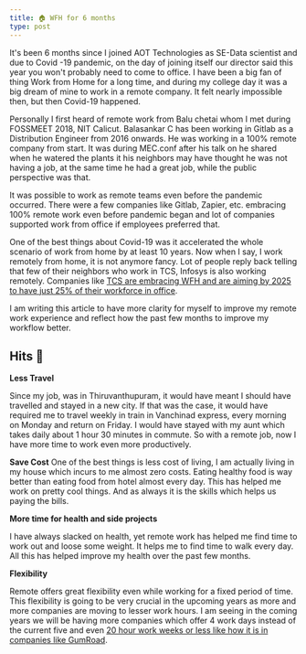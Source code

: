 ```yaml
---
title: 🏠 WFH for 6 months
type: post
---
```


It's been 6 months since I joined AOT Technologies as SE-Data scientist and due to Covid -19 pandemic, on the day of joining itself
our director said this year you won't probably need to come to office. I have been a big fan of thing Work from Home for a long time,
and during my college day it was a big dream of mine to work in a remote company. It felt nearly impossible then, but then Covid-19 happened. 

Personally I first heard of remote work from Balu chetai whom I met during FOSSMEET 2018, NIT Calicut. Balasankar C has been working in Gitlab
as a Distribution Engineer from 2016 onwards. He was working in a 100% remote company from start. It was during MEC.conf after his talk on he
shared when he watered the plants it his neighbors may have thought he was not having a job, at the same time he had a great job, while the 
public perspective was that. 

It was possible to  work as remote teams even before the pandemic occurred. There were a few companies like Gitlab, Zapier, etc. embracing 100% remote work
even before pandemic began and lot of companies supported work from office if employees preferred that.

One of the best things about Covid-19 was it accelerated the whole scenario of work from home by at least 10 years. Now when I say, I work remotely
from home, it is not anymore fancy. Lot of people reply back telling that few of their neighbors who work in TCS, Infosys
is also working remotely. Companies like [TCS are embracing WFH and are aiming by 2025 to have just 25% of their workforce in office](https://www.indiatvnews.com/business/news-tcs-work-from-home-75-percent-employees-2025-612357). 

I am writing this article to have more clarity for myself to improve my remote work experience and reflect 
how the past few months to improve my workflow better.

## Hits 🎯

**Less Travel**

Since my job, was in Thiruvanthupuram, it would have meant I should have travelled and stayed in a new city. If that was the case, it would have required
me to travel weekly in train in Vanchinad express, every morning on Monday and return on Friday. I would have stayed with my aunt which takes daily about 1 hour 30 minutes in commute. So with a remote job, now I have more time to work even more productively. 

**Save Cost**
One of the best things is less cost of living, I am actually living in my house which incurs to me almost zero costs. Eating healthy food is way better than eating food from hotel almost every day. This has helped me work on pretty cool things. And as always it is the skills which helps us paying the bills.

**More time for health and side projects**

I have always slacked on health, yet remote work has helped me find time to work out and loose some weight. It helps me to find time to walk every day.
All this has helped improve my health over the past few months.

**Flexibility**

Remote offers great flexibility even while working for a fixed period of time. This flexibility is going to be very crucial in the upcoming years as 
more and more companies are moving to lesser work hours. I am seeing in the coming years we will be having more companies which offer 4 work days
instead of the current five and even [20 hour work weeks or less like how it is in companies like GumRoad](https://sahillavingia.com/work).

